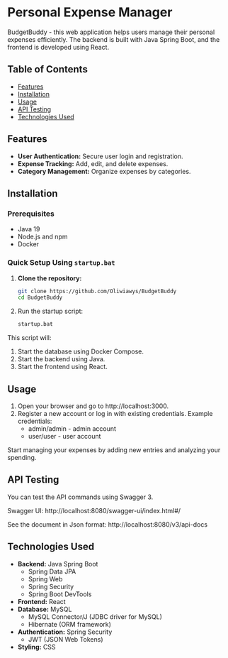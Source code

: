 # Personal Expense Manager

BudgetBuddy - this web application helps users manage their personal expenses efficiently. The backend is built with Java Spring Boot, and the frontend is developed using React.

## Table of Contents
- [Features](#features)
- [Installation](#installation)
- [Usage](#usage)
- [API Testing](#api-testing)
- [Technologies Used](#technologies-used)

## Features
- **User Authentication:** Secure user login and registration.
- **Expense Tracking:** Add, edit, and delete expenses.
- **Category Management:** Organize expenses by categories.

## Installation

### Prerequisites
- Java 19
- Node.js and npm
- Docker

### Quick Setup Using `startup.bat`
1. **Clone the repository:**
   ```bash
   git clone https://github.com/Oliwiawys/BudgetBuddy
   cd BudgetBuddy

2. Run the startup script:
   ```bash
   startup.bat

This script will:
1. Start the database using Docker Compose.
2. Start the backend using Java.
3. Start the frontend using React.

## Usage
1. Open your browser and go to http://localhost:3000.
2. Register a new account or log in with existing credentials.
Example credentials:
   - admin/admin - admin account
   - user/user - user account

Start managing your expenses by adding new entries and analyzing your spending.

## API Testing
You can test the API commands using Swagger 3.

Swagger UI: http://localhost:8080/swagger-ui/index.html#/

See the document in Json format: http://localhost:8080/v3/api-docs

## Technologies Used
- **Backend:** Java Spring Boot
  - Spring Data JPA
  - Spring Web
  - Spring Security
  - Spring Boot DevTools
- **Frontend:** React
- **Database:** MySQL
  - MySQL Connector/J (JDBC driver for MySQL)
  - Hibernate (ORM framework)
- **Authentication:** Spring Security
  - JWT (JSON Web Tokens)
- **Styling:** CSS
